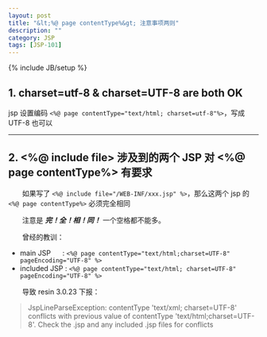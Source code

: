 ```yaml
---
layout: post
title: "&lt;%@ page contentType%&gt; 注意事项两则"
description: ""
category: JSP
tags: [JSP-101]
---
```

{% include JB/setup %}

## 1. charset=utf-8 & charset=UTF-8 are both OK

jsp 设置编码 `<%@ page contentType="text/html; charset=utf-8"%>`，写成 UTF-8 也可以

-----
 
## 2. <%@ include file> 涉及到的两个 JSP 对 <%@ page contentType%> 有要求

　　如果写了 `<%@ include file="/WEB-INF/xxx.jsp" %>`，那么这两个 jsp 的 `<%@ page contentType%>` 必须完全相同  

　　注意是 _**完！全！相！同！**_ 一个空格都不能多。  

　　曾经的教训：

* main JSP&nbsp;&nbsp;&nbsp;&nbsp;&nbsp;&nbsp;: `<%@ page contentType="text/html;charset=UTF-8" pageEncoding="UTF-8" %>`
* included JSP : `<%@ page contentType="text/html; charset=UTF-8" pageEncoding="UTF-8" %>`

　　导致 resin 3.0.23 下报：

> JspLineParseException: contentType 'text/xml; charset=UTF-8' conflicts with previous value of contentType 'text/html;charset=UTF-8'. Check the .jsp and any included .jsp files for conflicts
